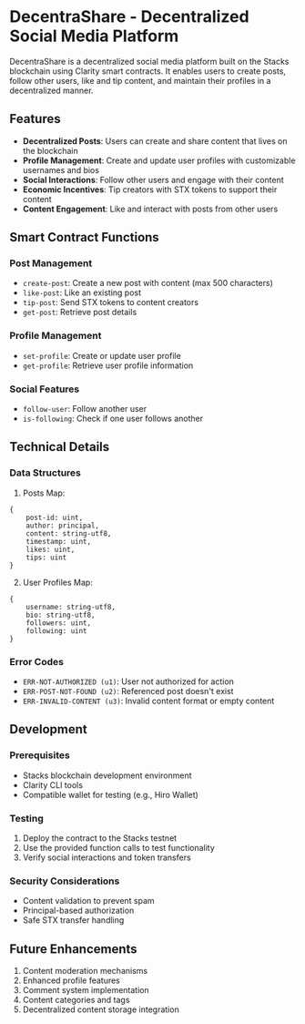 # DecentraShare - Decentralized Social Media Platform

DecentraShare is a decentralized social media platform built on the Stacks blockchain using Clarity smart contracts. It enables users to create posts, follow other users, like and tip content, and maintain their profiles in a decentralized manner.

## Features

- **Decentralized Posts**: Users can create and share content that lives on the blockchain
- **Profile Management**: Create and update user profiles with customizable usernames and bios
- **Social Interactions**: Follow other users and engage with their content
- **Economic Incentives**: Tip creators with STX tokens to support their content
- **Content Engagement**: Like and interact with posts from other users

## Smart Contract Functions

### Post Management
- `create-post`: Create a new post with content (max 500 characters)
- `like-post`: Like an existing post
- `tip-post`: Send STX tokens to content creators
- `get-post`: Retrieve post details

### Profile Management
- `set-profile`: Create or update user profile
- `get-profile`: Retrieve user profile information

### Social Features
- `follow-user`: Follow another user
- `is-following`: Check if one user follows another

## Technical Details

### Data Structures

1. Posts Map:
```clarity
{
    post-id: uint,
    author: principal,
    content: string-utf8,
    timestamp: uint,
    likes: uint,
    tips: uint
}
```

2. User Profiles Map:
```clarity
{
    username: string-utf8,
    bio: string-utf8,
    followers: uint,
    following: uint
}
```

### Error Codes

- `ERR-NOT-AUTHORIZED (u1)`: User not authorized for action
- `ERR-POST-NOT-FOUND (u2)`: Referenced post doesn't exist
- `ERR-INVALID-CONTENT (u3)`: Invalid content format or empty content

## Development

### Prerequisites

- Stacks blockchain development environment
- Clarity CLI tools
- Compatible wallet for testing (e.g., Hiro Wallet)

### Testing

1. Deploy the contract to the Stacks testnet
2. Use the provided function calls to test functionality
3. Verify social interactions and token transfers

### Security Considerations

- Content validation to prevent spam
- Principal-based authorization
- Safe STX transfer handling

## Future Enhancements

1. Content moderation mechanisms
2. Enhanced profile features
3. Comment system implementation
4. Content categories and tags
5. Decentralized content storage integration

